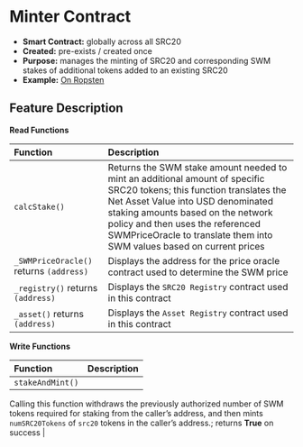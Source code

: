 # Minter Contract

* **Smart Contract:** globally across all SRC20
* **Created:** pre-exists / created once
* **Purpose:** manages the minting of SRC20 and corresponding SWM stakes of additional  tokens added to an existing SRC20 
* **Example:**  [On Ropsten](https://ropsten.etherscan.io/address/0xe0e57388e696c4db04643147070532111b21b8e8#code)  

## Feature Description

**Read Functions**

| Function | Description |
| :--- | :--- |
| `calcStake()` | Returns the SWM stake amount needed to mint an additional amount of specific SRC20 tokens; this function translates the Net Asset Value into USD denominated staking amounts based on the network policy and then uses the referenced SWMPriceOracle to translate them into SWM values based on current prices |
| `_SWMPriceOracle()` returns `(address)` | Displays the address for the price oracle contract used to determine the SWM price |
| `_registry()` returns `(address)` | Displays the `SRC20 Registry` contract used in this contract |
| `_asset()` returns `(address)` | Displays the `Asset Registry` contract used in this contract |

**Write Functions**

| Function | Description |
| :--- | :--- |
| `stakeAndMint()` |  |

Calling this function withdraws the previously authorized number of SWM tokens required for staking from the caller’s address, and then mints `numSRC20Tokens` of `src20` tokens in the caller’s address.; returns **True** on success \|

